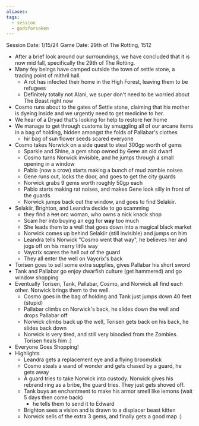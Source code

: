 ```yaml
---
aliases: 
tags:
  - session
  - godsforsaken
---
```

Session Date: 1/15/24
Game Date: 29th of The Rotting, 1512

- After a brief look around our surroundings, we have concluded that it is now mid fall, specifically the 29th of The Rotting.
- Many fey beings have camped outside the town of settle stone, a trading point of mithril hall.
	- A rot has infected their home in the High Forest, leaving them to be refugees
	- Definitely totally not Alani, we super don't need to be worried about The Beast right now
- Cosmo runs about to the gates of Settle stone, claiming that his mother is dyeing inside and we urgently need to get medicine to her.
- We hear of a Dryad that's looking for help to restore her home
- We manage to get through customs by smuggling all of our arcane items in a bag of holding, hidden amongst the folds of Pallabar's clothes
	- hir bag of sun flower seeds scared everyone
- Cosmo takes Norwick on a side quest to steal 300gp worth of gems
	- Sparkle and Shine, a gem shop owned by ~~Gene~~ an old dwarf
	- Cosmo turns Norwick invisible, and he jumps through a small opening in a window
	- Pablo (now a crow) starts making a bunch of mud zombie noises
	- Gene runs out, locks the door, and goes to get the city guards
	- Norwick grabs 9 gems worth roughly 50gp each
	- Pablo starts making rat noises, and makes Gene look silly in front of the guards
	- Norwick jumps back out the window, and goes to find Selakiir.
- Selakiir, Brighton, and Leandra decide to go scamming
	- they find a ~~hot~~ orc woman, who owns a nick knack shop
	- Scam her into buying an egg for **way** too much
	- She leads them to a well that goes down into a magical black market
	- Norwick comes up behind Selakiir (still invisible) and jumps on him
	- Leandra tells Norwick "Cosmo went that way", he believes her and jogs off on his merry little way
	- Vaycrix scares the hell out of the guard
	- They all enter the well on Vaycrix's back
- Torisen goes to sell some extra supplies, gives Pallabar his short sword
- Tank and Pallabar go enjoy dwarfish culture (get hammered) and go window shopping
- Eventually Torisen, Tank, Pallabar, Cosmo, and Norwick all find each other. Norwick brings them to the well.
	- Cosmo goes in the bag of holding and Tank just jumps down 40 feet (stupid)
	- Pallabar climbs on Norwick's back, he slides down the well and drops Pallabar off
	- Norwick climbs back up the well, Torisen gets back on his back, he slides back down
	- Norwick is very tired, and still very bloodied from the Zombies. Torisen heals him :)
- Everyone Goes Shopping!
- Highlights
	- Leandra gets a replacement eye and a flying broomstick
	- Cosmo steals a wand of wonder and gets chased by a guard, he gets away
	- A guard tries to take Norwick into custody. Norwick gives his rebrand ring as a bribe, the guard tries. They just gets shoved off.
	- Tank buys an enchantment to make his armor smell like lemons (wait 5 days then come back)
		- he tells them to send it to Edward
	- Brighton sees a vision and is drawn to a displacer beast kitten
	- Norwick sells of the extra 3 gems, and finally gets a good map :)